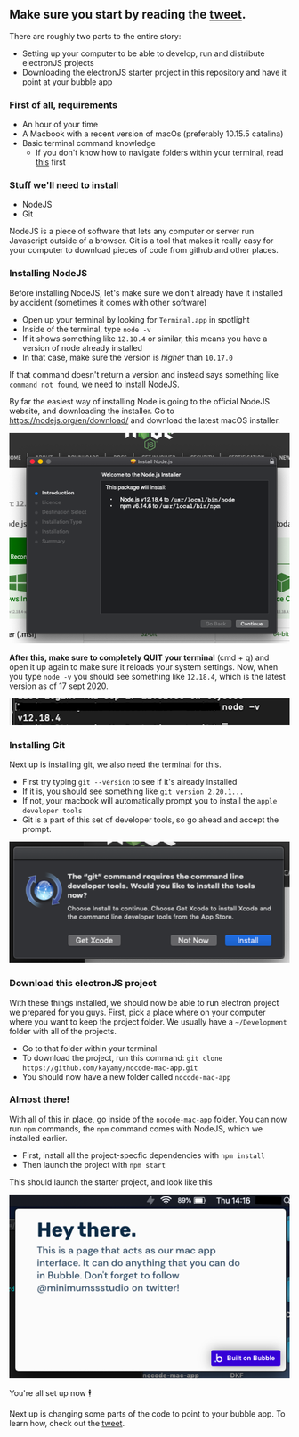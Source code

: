 ## Make sure you start by reading the [tweet](twitter.com/minimumssstudio).

There are roughly two parts to the entire story:

- Setting up your computer to be able to develop, run and distribute electronJS projects
- Downloading the electronJS starter project in this repository and have it point at your bubble app

### First of all, requirements

- An hour of your time
- A Macbook with a recent version of macOs (preferably 10.15.5 catalina)
- Basic terminal command knowledge
  -  If you don't know how to navigate folders within your terminal, read [this](https://scotch.io/bar-talk/10-need-to-know-mac-terminal-commands) first

### Stuff we'll need to install

- NodeJS
- Git

NodeJS is a piece of software that lets any computer or server run Javascript outside of a browser.
Git is a tool that makes it really easy for your computer to download pieces of code from github and other places.

### Installing NodeJS

Before installing NodeJS, let's make sure we don't already have it installed by accident (sometimes it comes with other software)

- Open up your terminal by looking for `Terminal.app` in spotlight
- Inside of the terminal, type `node -v`
- If it shows something like `12.18.4` or similar, this means you have a version of node already installed
- In that case, make sure the version is *higher* than `10.17.0`

If that command doesn't return a version and instead says something like `command not found`, we need to install NodeJS.

By far the easiest way of installing Node is going to the official NodeJS website, and downloading the installer.
Go to https://nodejs.org/en/download/ and download the latest macOS installer.

![2](https://github.com/kayamy/nocode-mac-app/blob/master/images/2.png)

**After this, make sure to completely QUIT your terminal** (cmd + q) and open it up again to make sure it reloads your system settings.
Now, when you type `node -v` you should see something like `12.18.4`, which is the latest version as of 17 sept 2020.

![3](https://github.com/kayamy/nocode-mac-app/blob/master/images/3.png)

### Installing Git

Next up is installing git, we also need the terminal for this.

- First try typing `git --version` to see if it's already installed
- If it is, you should see something like `git version 2.20.1...`
- If not, your macbook will automatically prompt you to install the `apple developer tools`
- Git is a part of this set of developer tools, so go ahead and accept the prompt.

![4](https://github.com/kayamy/nocode-mac-app/blob/master/images/4.png)

### Download this electronJS project

With these things installed, we should now be able to run electron project we prepared for you guys.
First, pick a place where on your computer where you want to keep the project folder.
We usually have a `~/Development` folder with all of the projects.

- Go to that folder within your terminal
- To download the project, run this command: `git clone https://github.com/kayamy/nocode-mac-app.git`
- You should now have a new folder called `nocode-mac-app`

### Almost there!

With all of this in place, go inside of the `nocode-mac-app` folder.
You can now run `npm` commands, the `npm` command comes with NodeJS, which we installed earlier.

- First, install all the project-specfic dependencies with `npm install`
- Then launch the project with `npm start`

This should launch the starter project, and look like this

![5](https://github.com/kayamy/nocode-mac-app/blob/master/images/5.png)

You're all set up now 🕴️

Next up is changing some parts of the code to point to your bubble app.
To learn how, check out the [tweet](twitter.com/minimumssstudio).
